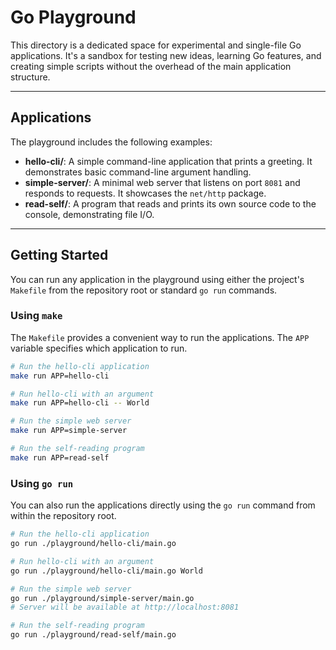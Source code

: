 # Go Playground

This directory is a dedicated space for experimental and single-file Go applications. It's a sandbox for testing new ideas, learning Go features, and creating simple scripts without the overhead of the main application structure.

---

## Applications

The playground includes the following examples:

- **hello-cli/**: A simple command-line application that prints a greeting. It demonstrates basic command-line argument handling.
- **simple-server/**: A minimal web server that listens on port `8081` and responds to requests. It showcases the `net/http` package.
- **read-self/**: A program that reads and prints its own source code to the console, demonstrating file I/O.

---

## Getting Started

You can run any application in the playground using either the project's `Makefile` from the repository root or standard `go run` commands.

### Using `make`

The `Makefile` provides a convenient way to run the applications. The `APP` variable specifies which application to run.

```bash
# Run the hello-cli application
make run APP=hello-cli

# Run hello-cli with an argument
make run APP=hello-cli -- World

# Run the simple web server
make run APP=simple-server

# Run the self-reading program
make run APP=read-self
```

### Using `go run`

You can also run the applications directly using the `go run` command from within the repository root.

```bash
# Run the hello-cli application
go run ./playground/hello-cli/main.go

# Run hello-cli with an argument
go run ./playground/hello-cli/main.go World

# Run the simple web server
go run ./playground/simple-server/main.go
# Server will be available at http://localhost:8081

# Run the self-reading program
go run ./playground/read-self/main.go
```
